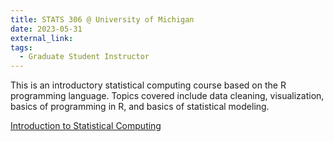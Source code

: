```yaml
---
title: STATS 306 @ University of Michigan
date: 2023-05-31
external_link: 
tags:
  - Graduate Student Instructor
---
```

This is an introductory statistical computing course based on the R programming language. Topics covered include data cleaning, visualization, basics of programming in R, and basics of statistical modeling.

<u>Introduction to Statistical Computing</u>

<!--more-->
